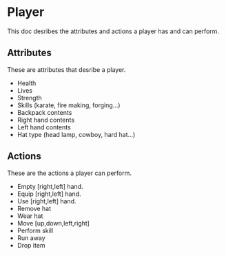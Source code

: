 # Player

This doc desribes the attributes and actions a player has and can perform.

## Attributes

These are attributes that desribe a player.

* Health
* Lives
* Strength
* Skills (karate, fire making, forging...)
* Backpack contents
* Right hand contents
* Left hand contents
* Hat type (head lamp, cowboy, hard hat...)

## Actions

These are the actions a player can perform.

* Empty [right,left] hand.
* Equip [right,left] hand.
* Use [right,left] hand.
* Remove hat
* Wear hat
* Move [up,down,left,right]
* Perform skill
* Run away
* Drop item